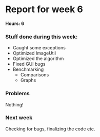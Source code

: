 # Report for week 6

**Hours: 6**

### Stuff done during this week:

- Caught some exceptions
- Optimized ImageUtil
- Optimized the algorithm
- Fixed GUI bugs
- Benchmarking
    - Comparisons
    - Graphs

### Problems

Nothing!

### Next week

Checking for bugs, finalizing the code etc.

